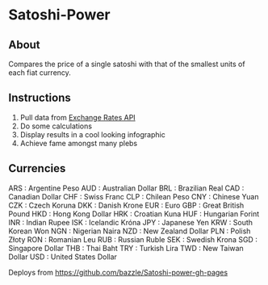 # Satoshi-Power

## About

Compares the price of a single satoshi with that of the smallest units of each fiat currency.

## Instructions

1. Pull data from [Exchange Rates API](https://www.blockchain.com/explorer/api/exchange_rates_api)
2. Do some calculations
3. Display results in a cool looking infographic
4. Achieve fame amongst many plebs


## Currencies

ARS : Argentine Peso
AUD : Australian Dollar
BRL : Brazilian Real
CAD : Canadian Dollar
CHF : Swiss Franc
CLP : Chilean Peso
CNY : Chinese Yuan
CZK : Czech Koruna
DKK : Danish Krone
EUR : Euro
GBP : Great British Pound
HKD : Hong Kong Dollar
HRK : Croatian Kuna
HUF : Hungarian Forint
INR : Indian Rupee
ISK : Icelandic Króna
JPY : Japanese Yen
KRW : South Korean Won
NGN : Nigerian Naira
NZD : New Zealand Dollar
PLN : Polish Złoty
RON : Romanian Leu
RUB : Russian Ruble
SEK : Swedish Krona
SGD : Singapore Dollar
THB : Thai Baht
TRY : Turkish Lira
TWD : New Taiwan Dollar
USD : United States Dollar


Deploys from https://github.com/bazzle/Satoshi-power-gh-pages
